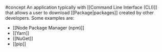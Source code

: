 #concept 
An application typically with [[Command Line Interface (CLI)]] that allows a user to download [[Package|packages]] created by other developers.
Some examples are:
- [[Node Package Manager (npm)]]
- [[Yarn]]
- [[NuGet]]
- [[pip]]